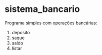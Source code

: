 # sistema_bancario

Programa simples com operações bancárias:

1. deposito
2. saque
3. saldo
4. listar
